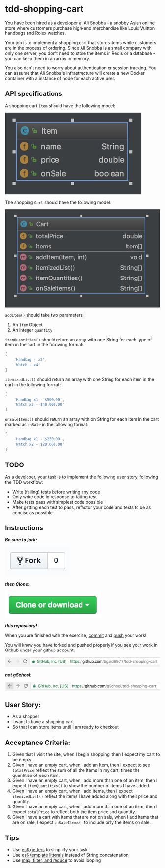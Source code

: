 # tdd-shopping-cart

You have been hired as a developer at Ali Snobba - a snobby Asian online store where customers purchase high-end merchandise like Louis Vuitton handbags and Rolex watches.

Your job is to implement a shopping cart that stores items while customers are in the process of ordering. Since Ali Snobba is a small company with only one server, you don't need to store the items in Redis or a database - you can keep them in an array in memory.

You also don't need to worry about authentication or session tracking. You can assume that Ali Snobba's infrastructure will create a new Docker container with a instance of node for each active user.

## API specifications

A shopping cart `Item` should have the following model:

![Item](./img/Item.png)

The shopping `Cart` should have the following model:

![Cart](./img/Cart.png)

`addItem()` should take two parameters:

1. An `Item` Object
1. An integer `quantity`

`itemQuantities()` should return an array with one String for each type of item in the cart in the following format:

```JavaScript
[
    'Handbag - x2', 
    'Watch - x4'
]
``` 

`itemizedList()` should return an array with one String for each item in the cart in the following format:

```JavaScript
[
    'Handbag x1 - $500.00', 
    'Watch x2 - $40,000.00'
]
``` 

`onSaleItems()` should return an array with on String for each item in the cart marked as `onSale` in the following format:

```JavaScript
[
    'Handbag x1 - $250.00', 
    'Watch x2 - $20,000.00'
]
```

## TODO

As a developer, your task is to implement the following user story, following the TDD workflow:

- Write (failing) tests before writing any code
- Only write code in response to failing test
- Make tests pass with simplest code possible
- After getting each test to pass, refactor your code and tests to be as concise as possible

## Instructions

***Be sure to fork:***

![Fork](./img/Fork.png)

***then Clone:***

![Clone](./img/Clone.png)

***this repository!***

When you are finished with the exercise, [commit](https://www.atlassian.com/git/tutorials/saving-changes) and [push](https://www.atlassian.com/git/tutorials/syncing#git-push) your work!

You will know you have forked and pushed properly if you see your work in Github under your github account:

![you](./img/personal.png)

***not gSchool:***

![gSchool](./img/gSchool.png)

## User Story:

- As a shopper
- I want to have a shopping cart
- So that I can store items until I am ready to checkout

## Acceptance Criteria:

1. Given that I visit the site, when I begin shopping, then I expect my cart to be empty.
1. Given I have an empty cart, when I add an Item, then I expect to see `totalPrice` reflect the sum of all the Items in my cart, times the quantities of each item.
1. Given I have an empty cart, when I add more than one of an item, then I expect `itemQuantities()` to show the number of items I have added.
1. Given I have an empty cart, when I add items, then I expect `itemizedList()` reflect the items I have added along with their price and quantity.
1. Given I have an empty cart, when I add more than one of an item, then I expect `totalPrice` to reflect both the item price and quantity.
1. Given I have a cart with items that are not on sale, when I add items that are on sale, I expect `onSaleItems()` to include only the items on sale.

## Tips

- Use [es6 getters](https://developer.mozilla.org/en-US/docs/Web/JavaScript/Reference/Functions/get) to simpliify your task.
- Use [es6 template litterals](https://developer.mozilla.org/en-US/docs/Web/JavaScript/Reference/Template_literals) instead of String concatenation
- Use [map, filter, and reduce](https://danmartensen.svbtle.com/javascripts-map-reduce-and-filter) to avoid looping
